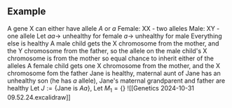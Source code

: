 
## Example
A gene X can either have allele $A$ or $a$
Female: XX - two alleles
Male: XY - one allele
Let $aa\to$ unhealthy for female
$a\to$ unhealthy for male
Everything else is healthy
A male child gets the X chromosome from the mother, and the Y chromosome from the father, so the allele on the male child's X chromosome is from the mother so equal chance to inherit either of the alleles
A female child gets one X chromosome from the mother, and the X chromosome fom the father
Jane is healthy, maternal aunt of Jane has an unhealthy son (he has $a$ allele), Jane's maternal grandparent and father are healthy 
Let $J:=\{ \text{Jane is }Aa \}$, Let $M_{1}=\{ \}$
![[Genetics 2024-10-31 09.52.24.excalidraw]]

